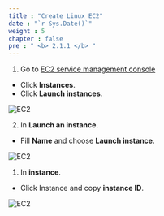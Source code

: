 ```yaml
---
title : "Create Linux EC2"
date : "`r Sys.Date()`"
weight : 5
chapter : false
pre : " <b> 2.1.1 </b> "
---
```


1. Go to [EC2 service management console](https://console.aws.amazon.com/ec2/v2/home)
  + Click **Instances**.
  + Click **Launch instances**.
  
![EC2](/images/2.prerequisite/001-createec2.png)

2. In **Launch an instance**.
  + Fill  **Name** and choose  **Launch instance**.
  
![EC2](/images/2.prerequisite/002-createec2.png)

1. In **instance**.
 + Click Instance and copy **instance ID**.

 
![EC2](/images/2.prerequisite/003-createec2.png)